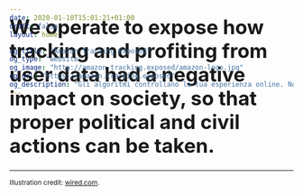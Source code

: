 ```yaml
---
date: 2020-01-10T15:01:21+01:00
draft: false
layout: home

og_title: "Amazon Tracking Exposed"
og_type: "website"
og_image: "http://amazon.tracking.exposed/amazon-logo.jpg"
og_url: "https://amazon.tracking.exposed"
og_description: "Gli algoritmi controllano la tua esperienza online. Noi vorremmo che tu controllassi gli algoritmi."
---
```


<h1 style="font-size:2.5em;margin-top:-10rem;font-weight:bolder">
We operate to expose how tracking and profiting from user data had a negative impact on society, so that proper political and civil actions can be taken.
</h1>

---

<div class="text-center">
    <img src="/images/amazon-spy-wired.png" alt="" class="align-center" style="max-width:100%" />
</div>

<small>
    Illustration credit: <a href="https://www.wired.com/story/amazon-marketplace-apps-privacy/" target=_blank>wired.com</a>.
</small>